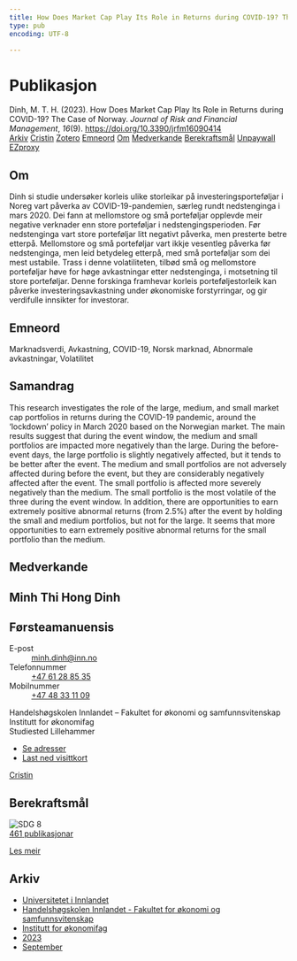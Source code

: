 ```yaml
---
title: How Does Market Cap Play Its Role in Returns during COVID-19? The Case of Norway
type: pub
encoding: UTF-8

---
```

<h1>Publikasjon</h1>
<article id="csl-bib-container-8WRHCJEI" class="csl-bib-container">
  <div class="csl-bib-body"> <div class="csl-entry">Dinh, M. T. H. (2023). How Does Market Cap Play Its Role in Returns during COVID-19? The Case of Norway. <i>Journal of Risk and Financial Management</i>, <i>16</i>(9). <a href="https://doi.org/10.3390/jrfm16090414">https://doi.org/10.3390/jrfm16090414</a></div> </div>
  <div class="csl-bib-buttons">
    <a href="#taxonomy-article-8WRHCJEI" alt="archive" class="csl-bib-button">Arkiv</a>
    <a href="https://app.cristin.no/results/show.jsf?id=2175131" alt="Cristin" class="csl-bib-button">Cristin</a>
    <a href="http://zotero.org/groups/5881554/items/8WRHCJEI" alt="Zotero" class="csl-bib-button">Zotero</a>
    <a href="#keywords-article-8WRHCJEI" alt="keywords" class="csl-bib-button">Emneord</a>
    <a href="#about-article-8WRHCJEI" alt="about_pub" class="csl-bib-button">Om</a>
    <a href="#contributors-article-8WRHCJEI" alt="contributors" class="csl-bib-button">Medverkande</a>
    <a href="#sdg-article-8WRHCJEI" alt="sdg" class="csl-bib-button">Berekraftsmål</a>
    <a href="https://www.mdpi.com/1911-8074/16/9/414/pdf?version=1695121677" alt="Unpaywall" class="csl-bib-button">Unpaywall</a>
    <a href="https://www.mdpi.com/1911-8074/16/9/414/pdf?version=1695121677" alt="EZproxy" class="csl-bib-button">EZproxy</a>
  </div>
  <div id="csl-bib-meta-container-8WRHCJEI"></div>
</article>
<div id="csl-bib-meta-8WRHCJEI" class="csl-bib-meta">
  <article id="about-article-8WRHCJEI" class="about_pub-article">
    <h1>Om</h1>
    Dinh si studie undersøker korleis ulike storleikar på investeringsporteføljar i Noreg vart påverka av COVID-19-pandemien, særleg rundt nedstenginga i mars 2020. Dei fann at mellomstore og små porteføljar opplevde meir negative verknader enn store porteføljar i nedstengingsperioden. Før nedstenginga vart store porteføljar litt negativt påverka, men presterte betre etterpå. Mellomstore og små porteføljar vart ikkje vesentleg påverka før nedstenginga, men leid betydeleg etterpå, med små porteføljar som dei mest ustabile. Trass i denne volatiliteten, tilbød små og mellomstore porteføljar høve for høge avkastningar etter nedstenginga, i motsetning til store porteføljar. Denne forskinga framhevar korleis porteføljestorleik kan påverke investeringsavkastning under økonomiske forstyrringar, og gir verdifulle innsikter for investorar.
  </article>
  <article id="keywords-article-8WRHCJEI" class="keywords-article">
    <h1>Emneord</h1>
    Marknadsverdi, Avkastning, COVID-19, Norsk marknad, Abnormale avkastningar, Volatilitet
  </article>
  <article id="abstract-article-8WRHCJEI" class="abstract-article">
    <h1>Samandrag</h1>
    This research investigates the role of the large, medium, and small market cap portfolios in returns during the COVID-19 pandemic, around the ‘lockdown’ policy in March 2020 based on the Norwegian market. The main results suggest that during the event window, the medium and small portfolios are impacted more negatively than the large. During the before-event days, the large portfolio is slightly negatively affected, but it tends to be better after the event. The medium and small portfolios are not adversely affected during before the event, but they are considerably negatively affected after the event. The small portfolio is affected more severely negatively than the medium. The small portfolio is the most volatile of the three during the event window. In addition, there are opportunities to earn extremely positive abnormal returns (from 2.5%) after the event by holding the small and medium portfolios, but not for the large. It seems that more opportunities to earn extremely positive abnormal returns for the small portfolio than the medium.
  </article>
  <article id="contributors-article-8WRHCJEI" class="contributors-article">
    <h1>Medverkande</h1>
    <div class="personas"> <div class="vrtx-hinn-person-card"> <div class="photo"> <i class="lar la-user-circle missing-person"></i> </div> <div class="info"> <hgroup><h1>Minh Thi Hong Dinh</h1> <h2>Førsteamanuensis</h2> </hgroup><dl> <dt>E-post</dt> <dd> <a href="mailto:minh.dinh@inn.no">minh.dinh@inn.no</a> </dd> <dt>Telefonnummer</dt> <dd><a href="tel:+4761288535"> +47 61 28 85 35 </a></dd> <dt>Mobilnummer</dt> <dd><a href="tel:+4748331109"> +47 48 33 11 09 </a></dd> </dl> <p> Handelshøgskolen Innlandet – Fakultet for økonomi og samfunnsvitenskap<br> Institutt for økonomifag<br> Studiested Lillehammer </p> <ul class="vrtx-hinn-links"> <li><a href="https://www.inn.no/finn-en-ansatt/minh-dinh.html#vrtx-hinn-addresses">Se adresser</a></li> <li><a href="https://www.inn.no/finn-en-ansatt/minh-dinh.html?vrtx=vcf">Last ned visittkort</a></li> </ul> </div> </div> <a href="https://app.cristin.no/persons/show.jsf?id=557095" alt="Cristin URL" class="personas-cristin">Cristin</a> </div>
  </article>
  <article id="sdg-article-8WRHCJEI" class="sdg-article">
    <h1>Berekraftsmål</h1>
    <div class="sdg-container"><div id="sdg8" class="sdg">
        <img src="{{< params subfolder >}}images/sdg/sdg08_nn.png" class="image" alt="SDG 8">
        <div class="sdg-overlay">
          <a href="{{< params subfolder >}}nn/archive/?sdg=8#archive" class="sdg-publication-count"><span>461</span> publikasjonar</a>
          <p><a href="https://fn.no/om-fn/fns-baerekraftsmaal/anstendig-arbeid-og-oekonomisk-vekst?lang=nno-NO" class="sdg-read-more">Les meir</a></p>
        </div>
      </div></div>
  </article>
  <article id="taxonomy-article-8WRHCJEI" class="taxonomy-article">
    <h1>Arkiv</h1>
    <ul>
      <li><a href="{{< params subfolder >}}nn/archive/?key=3DCRN523">Universitetet i Innlandet</a></li>
      <li><a href="{{< params subfolder >}}nn/archive/?key=DU8Q9LN9">Handelshøgskolen Innlandet - Fakultet for økonomi og samfunnsvitenskap</a></li>
      <li><a href="{{< params subfolder >}}nn/archive/?key=3IQA89I8">Institutt for økonomifag</a></li>
      <li><a href="{{< params subfolder >}}nn/archive/?key=RD9NIUZB">2023</a></li>
      <li><a href="{{< params subfolder >}}nn/archive/?key=NG3HTDZT">September</a></li>
    </ul>
  </article>
</div>

